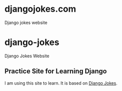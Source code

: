 # djangojokes.com
Django jokes website

# django-jokes
Django Jokes Website
## Practice Site for Learning Django
I am using this site to learn. It is based on
[Django Jokes](https://www.djangojokes.com).
